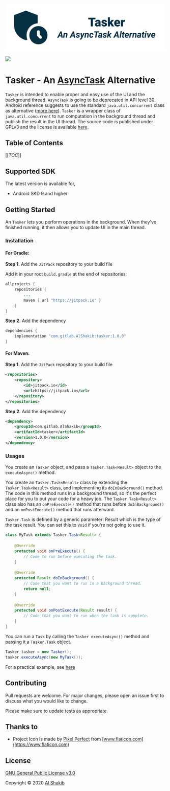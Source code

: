 ![Android DText Library](docs/assets/tasker_cover.png)

[![](https://jitpack.io/v/com.gitlab.AlShakib/tasker.svg)](https://jitpack.io/#com.gitlab.AlShakib/tasker)

# Tasker - An [AsyncTask](https://developer.android.com/reference/android/os/AsyncTask) Alternative

`Tasker` is intended to enable proper and easy use of the UI and the background thread. `AsyncTask` is going to be deprecated in API level 30. Android reference suggests to use the standard `java.util.concurrent` class as alternative ([more here](https://developer.android.com/reference/android/os/AsyncTask)). `Tasker` is a wrapper class of `java.util.concurrent` to run computation in the background thread and publish the result in the UI thread. The source code is published under GPLv3 and the license is available [here](LICENSE).

## Table of Contents

[[_TOC_]]

## Supported SDK

The latest version is available for,

* Android SKD 9 and higher

## Getting Started

An `Tasker` lets you perform operations in the background. When they've finished running, it then allows you to update UI in the main thread.

### Installation

#### For Gradle:

**Step 1.** Add the `JitPack` repository to your build file

Add it in your root `build.gradle` at the end of repositories:

```Java
allprojects {
	repositories {
		...
		maven { url "https://jitpack.io" }
	}
}
```

**Step 2.** Add the dependency

```java
dependencies {
	implementation "com.gitlab.AlShakib:tasker:1.0.0"
}
```

#### For Maven:

**Step 1.** Add the `JitPack` repository to your build file

```xml
<repositories>
    <repository>
        <id>jitpack.io</id>
        <url>https://jitpack.io</url>
    </repository>
</repositories>
```

**Step 2.** Add the dependency

```xml
<dependency>
    <groupId>com.gitlab.AlShakib</groupId>
    <artifactId>tasker</artifactId>
    <version>1.0.0</version>
</dependency>
```



### Usages

You create an `Tasker`  object, and pass a `Tasker.Task<Result>` object to the `executeAsync()` method.

You create an `Tasker.Task<Result>` class by extending the `Tasker.Task<Result>` class, and implementing its `doInBackground()` method. The code in this method runs in a background thread, so it's the perfect place for you to put your code for a heavy job. The `Tasker.Task<Result>` class also has an `onPreExecute()` method that runs before `doInBackground()` and an `onPostExecute()` method that runs afterward.

`Tasker.Task` is defined by a generic parameter: Result which is the type of the task result. You can set this to `Void` if you're not going to use it.

```java
class MyTask extends Tasker.Task<Result> {

    @Override
    protected void onPreExecute() {
		// Code to run before executing the task.
    }

    @Override
    protected Result doInBackground() {
        // Code that you want to run in a background thread.
        return null;
    }

    @Override
    protected void onPostExecute(Result result) {
		// Code that you want to run when the task is complete.
    }
}
```

You can run a `Task` by calling the `Tasker executeAsync()` method and passing it a `Tasker.Task` object.

```java
Tasker tasker = new Tasker();
tasker.executeAsync(new MyTask());
```

For a practical example, see [here](https://gitlab.com/AlShakib/tasker/blob/master/app/src/main/java/dev/alshakib/tasker/example/MainActivity.java#L55)

## Contributing

Pull requests are welcome. For major changes, please open an issue first to discuss what you would like to change.

Please make sure to update tests as appropriate.

## Thanks to

- Project Icon is made by [Pixel Perfect](https://www.flaticon.com/authors/pixel-perfect) from [www.flaticon.com](https://www.flaticon.com)

## License

[GNU General Public License v3.0](LICENSE)

Copyright © 2020 [Al Shakib](https://alshakib.dev/)